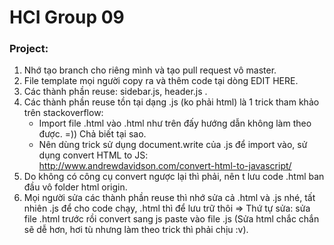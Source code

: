 # HCI Group 09

### Project:

1. Nhớ tạo branch cho riêng mình và tạo pull request vô master.
2. File template mọi người copy ra và thêm code tại dòng EDIT HERE.
3. Các thành phần reuse: sidebar.js, header.js .
4. Các thành phần reuse tồn tại dạng .js (ko phải html) là 1 trick tham khảo trên stackoverflow:
   - Import file .html vào .html như trên đấy hướng dẫn không làm theo được. =)) Chả biết tại sao.
   - Nên dùng trick sử dụng document.write của .js để import vào, sử dụng convert HTML to JS: http://www.andrewdavidson.com/convert-html-to-javascript/
5. Do không có công cụ convert ngược lại thì phải, nên t lưu code .html ban đầu vô folder html origin.
6. Mọi người sửa các thành phần reuse thì nhớ sửa cả .html và .js nhé, tất nhiên .js để cho code chạy, .html thì để lưu trữ thôi => Thứ tự sửa: sửa file .html trước rồi convert sang js paste vào file .js (Sửa html chắc chắn sẽ dễ hơn, hơi tù nhưng làm theo trick thì phải chịu :v).
